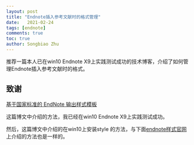 ```yaml
---
layout: post
title: "Endnote插入参考文献时的格式管理"
date:   2021-02-24
tags: [endnote]
comments: true
toc: true
author: Songbiao Zhu
---
```


推荐一篇本人已在win10 Endnote X9上实践测试成功的技术博客，介绍了如何管理Endnote插入参考文献时的格式。

<!-- more -->

## 致谢

[基于国家标准的 EndNote 输出样式模板](https://cnzhx.net/blog/endnote-output-style-cnzhx/)

这篇博文中介绍的方法，我已经在win10 Endnote X9上实践测试成功。

然后，这篇博文中介绍的在win10上安装style 的方法，与下面[endnote样式官网](https://endnote.com/downloads/styles/?wpv_aux_current_post_id=12829&wpv_view_count=12764-TCPID12829&wpv_post_search=chinese)上介绍的方法也是一样的。